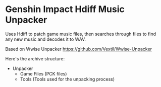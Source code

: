 # Genshin Impact Hdiff Music Unpacker
Uses Hdiff to patch game music files, then searches through files to find any new music and decodes it to WAV.

Based on Wwise Unpacker https://github.com/Vextil/Wwise-Unpacker

Here's the archive structure:

* Unpacker
  * Game Files (PCK files)
  * Tools (Tools used for the unpacking process)